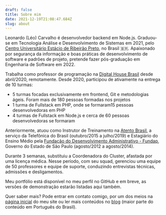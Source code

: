 ```yaml
---
draft: false
title: Sobre mim
date: 2021-12-19T21:08:47.684Z
slug: about
---
```

Leonardo (Léo) Carvalho é desenvolvedor backend em Node.js. Graduou-se em Tecnologia Análise e Desenvolvimento de Sistemas em 2021, pelo [Centro Universitário Estácio de Ribeirão Preto](https://estacio.br/), no Brasil 🇧🇷. Apaixonado por segurança da informação e boas práticas de desenvolvimento de software e padrões de projeto, pretende fazer pós-graduação em Engenharia de Software em 2022.

Trabalha como professor de programação na [Digital House Brasil](https://www.digitalhouse.com/br) desde abril/2020, remotamente. Desde 2020, participou de ativamente na entrega de 10 turmas:

* 5 turmas focadas exclusivamente em frontend, Git e metodologias ágeis. Foram mais de 180 pessoas formadas nos projetos
* 1 turma de Fullstack em PHP, onde se formaram15 pessoas desenvolvedoras em PHP
* 4 turmas de Fullstack em Node.js e cerca de 60 pessoas desenvolvedoras se formaram

Anteriormente, atuou como Instrutor de Treinamento na [Atento Brasil](http://atento.com/pt/), a serviço da Telefônica do Brasil (outubro/2015 a julho/2019) e Estagiário do Ensino Médio pela [Fundação do Desenvolvimento Administrativo - Fundap](https://pt.wikipedia.org/wiki/Funda%C3%A7%C3%A3o_do_Desenvolvimento_Administrativo), Governo do Estado de São Paulo (agosto/2012 a agosto/2014).

Durante 3 semanas, substituiu a Coordenadora do Cluster, afastada por uma licença médica. Nesse período, com seu squad, gerenciou uma equipe de 50 professores e equipe de suporte, conduzindo entrevistas técnicas, admissões e desligamentos.

Meu portfólio está disponível no meu perfil no GitHub e em breve, as versões de demonstração estarão listadas aqui também.

Quer saber mais? Pode entrar em contato comigo, por um dos meios na [página inicial](/) do meu site ou ler mais conteúdos no [blog](/posts) (maior parte do conteúdo em Português do Brasil).